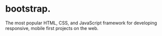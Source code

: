 # bootstrap.
The most popular HTML, CSS, and JavaScript framework for developing responsive, mobile first projects on the web.

